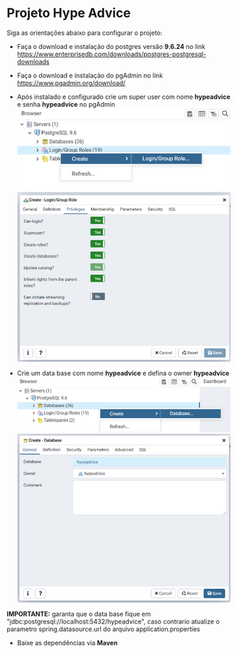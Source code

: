 # Projeto Hype Advice

Siga as orientações abaixo para configurar o projeto:

* Faça o download e instalação do postgres versão **9.6.24** no link https://www.enterprisedb.com/downloads/postgres-postgresql-downloads
* Faça o download e instalação do pgAdmin no link https://www.pgadmin.org/download/
* Após instalado e configurado crie um super user com nome **hypeadvice** e senha **hypeadvice** no pgAdmin
![img.png](img.png)
![img_3.png](img_3.png)

* Crie um data base com nome **hypeadvice** e defina o owner **hypeadvice**
![img_1.png](img_1.png)
![img_2.png](img_2.png)

**IMPORTANTE:** garanta que o data base fique em "jdbc:postgresql://localhost:5432/hypeadvice", caso contrario atualize o parametro spring.datasource.url do arquivo application.properties

* Baixe as dependências via **Maven**